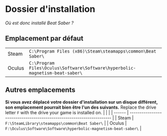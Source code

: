# Dossier d'installation

_Où est donc installé Beat Saber ?_

## Emplacement par défaut

|        |                                                                              |
| ------ | ---------------------------------------------------------------------------- |
| Steam  | `C:\Program Files (x86)\Steam\steamapps\common\Beat Saber\`                  |
| Oculus | `C:\Program Files\Oculus\Software\Software\hyperbolic-magnetism-beat-saber\` |

## Autres emplacements

**Si vous avez déplacé votre dossier d'installation sur un disque différent, son emplacement pourrait bien être l'un des suivants.** Replace the drive letter `F` with the drive your game is installed on.
| | |
| ------ | --------------------------------------------------------------------- |
| Steam | `F:\SteamLibrary\steamapps\common\Beat Saber\` |
| Oculus | `F:\Oculus\Software\Software\hyperbolic-magnetism-beat-saber\` |
